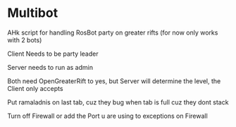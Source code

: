 # Multibot
AHk script for handling RosBot party on greater rifts
(for now only works with 2 bots)

Client Needs to be party leader

Server needs to run as admin

Both need OpenGreaterRift to yes, but Server will determine the level,
the Client only accepts

Put ramaladnis on last tab, cuz they bug when tab is full cuz they dont stack

Turn off Firewall or add the Port u are using to exceptions on Firewall
